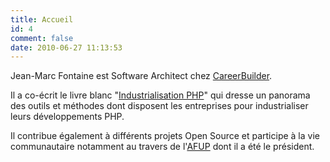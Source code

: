 ```yaml
---
title: Accueil
id: 4
comment: false
date: 2010-06-27 11:13:53
---
```


Jean-Marc Fontaine est Software Architect chez [CareerBuilder](http://careerbuilder.com/).

Il a co-écrit le livre blanc "[Industrialisation PHP](http://www.alterway.fr/publication/livre-blanc-industrialisation-php)" qui dresse un panorama des outils et méthodes dont disposent les entreprises pour industrialiser leurs développements PHP.

Il contribue également à différents projets Open Source et participe à la vie communautaire notamment au travers de l'[AFUP](http://afup.org/) dont il a été le président.